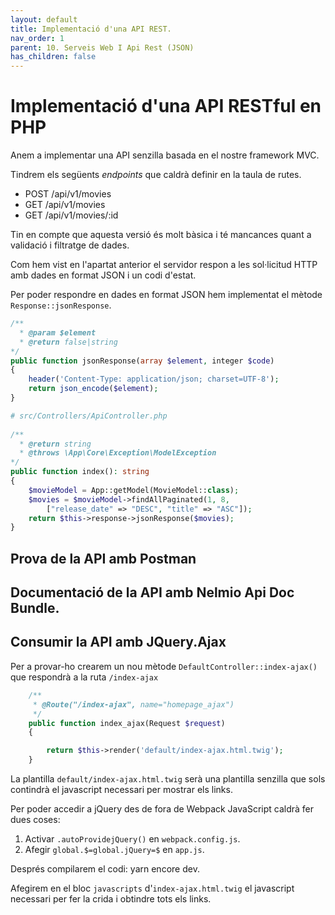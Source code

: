 ```yaml
---
layout: default
title: Implementació d'una API REST.
nav_order: 1
parent: 10. Serveis Web I Api Rest (JSON)
has_children: false 
---
```


# Implementació d'una API RESTful en PHP

Anem a implementar una API senzilla basada en el nostre
framework MVC.

Tindrem els següents _endpoints_ que caldrà definir en la taula
de rutes.

* POST /api/v1/movies
* GET /api/v1/movies
* GET /api/v1/movies/:id 

Tin en compte que aquesta versió és molt bàsica i té mancances quant a 
validació i filtratge de dades. 

Com hem vist en l'apartat anterior el servidor respon a les sol·licitud HTTP
amb dades en format JSON i un codi d'estat.

Per poder respondre en dades en format JSON hem implementat el mètode
`Response::jsonResponse`.

```php
/**
  * @param $element
  * @return false|string
*/
public function jsonResponse(array $element, integer $code)
{
    header('Content-Type: application/json; charset=UTF-8');
    return json_encode($element);
}
```


```php
# src/Controllers/ApiController.php
    
/**
  * @return string
  * @throws \App\Core\Exception\ModelException
*/
public function index(): string
{
    $movieModel = App::getModel(MovieModel::class);
    $movies = $movieModel->findAllPaginated(1, 8,
        ["release_date" => "DESC", "title" => "ASC"]);
    return $this->response->jsonResponse($movies);
}
```



## Prova de la API amb Postman

## Documentació de la API amb Nelmio Api Doc Bundle.

## Consumir la API amb JQuery.Ajax

Per a provar-ho crearem un nou mètode `DefaultController::index-ajax()` que respondrà a la ruta `/index-ajax` 

```php
    /**
     * @Route("/index-ajax", name="homepage_ajax")
     */
    public function index_ajax(Request $request)
    {

        return $this->render('default/index-ajax.html.twig');
    }
```

La plantilla `default/index-ajax.html.twig` serà una plantilla senzilla que sols contindrà el javascript necessari per mostrar els links.

Per poder accedir a jQuery des de fora de Webpack JavaScript caldrà fer dues coses:

1. Activar `.autoProvidejQuery()` en `webpack.config.js`.
2. Afegir `global.$=global.jQuery=$` en `app.js`.

Després compilarem el codi: yarn encore dev.

Afegirem en el bloc `javascripts` d'`index-ajax.html.twig` el javascript necessari per fer la crida i obtindre tots els links.




